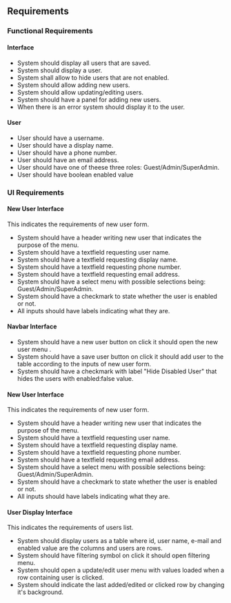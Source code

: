 ## Requirements

### Functional Requirements
#### Interface
 - System should display all users that are saved.
 - System should display a user.
 - System shall allow to hide users that are not enabled.
 - System should allow adding new users.
 - System should allow updating/editing users.
 - System should have a panel for adding new users.
 - When there is an error system should display it to the user. 
 

#### User
- User should have a username.
- User should have a display name.
- User should have a phone number.
- User should have an email address.
- User should have one of theese three roles: Guest/Admin/SuperAdmin.
- User should have boolean enabled value 
###

### UI Requirements
 #### New User Interface
This indicates the requirements of new user form.
- System should have a header writing new user that indicates the purpose of the menu.
- System should have a textfield requesting user name.
- System should have a textfield requesting display name.
- System should have a textfield requesting phone number.
- System should have a textfield requesting email address.
- System should have a select menu with possible selections being: Guest/Admin/SuperAdmin.
- System should have a checkmark to state whether the user is enabled or not.
- All inputs should have labels indicating what they are.

#### Navbar Interface
- System should have a new user button on click it should open the new user menu .
- System should have a save user button on click it should add user to the table according to the inputs of new user form.
- System should have a checkmark with label "Hide Disabled User" that hides the users with enabled:false value.

 #### New User Interface
This indicates the requirements of new user form.
- System should have a header writing new user that indicates the purpose of the menu.
- System should have a textfield requesting user name.
- System should have a textfield requesting display name.
- System should have a textfield requesting phone number.
- System should have a textfield requesting email address.
- System should have a select menu with possible selections being: Guest/Admin/SuperAdmin.
- System should have a checkmark to state whether the user is enabled or not.
- All inputs should have labels indicating what they are.

#### User Display Interface
This indicates the requirements of users list.
- System should display users as a table where id, user name, e-mail and enabled value are the columns and users are rows.
- System should have filtering symbol on click it should open filtering menu.
- System should open a update/edit user menu with values loaded when a row containing user is clicked.
- System should indicate the last added/edited or clicked row by changing it's background.
